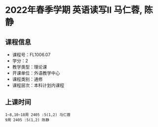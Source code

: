 # 2022年春季学期 英语读写II 马仁蓉, 陈静






## 课程信息

- 课程号：FL1006.07
- 学分：2
- 教学类型：理论课
- 开课单位：外语教学中心
- 课程类别：通修
- 课程层次：本科计划内课程

## 上课时间

```
1~8,10~18周 2405 :5(1,2) 马仁蓉
9周 2405 :5(1,2) 陈静
```

